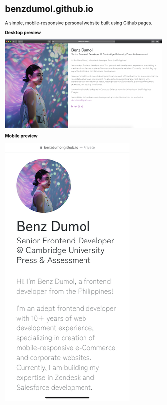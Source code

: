 # benzdumol.github.io

A simple, mobile-responsive personal website built using Github pages.

**Desktop preview**

![desktop](/assets/website-desktop.png)

**Mobile preview**

![mobile](/assets/website-mobile.jpg)
